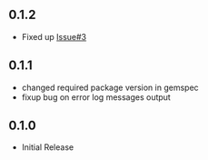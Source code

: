 ## 0.1.2

* Fixed up [Issue#3](https://github.com/yokawasa/logstash-output-documentdb/issues/3)

## 0.1.1

* changed required package version in gemspec
* fixup bug on error log messages output

## 0.1.0

* Initial Release
